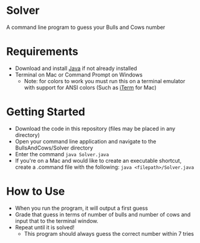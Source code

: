# Solver
A command line program to guess your Bulls and Cows number

# Requirements
* Download and install [Java](https://www.java.com/en/download/help/download_options.html) if not already installed
* Terminal on Mac or Command Prompt on Windows
  * Note: for colors to work you must run this on a terminal emulator with support for ANSI colors (Such as [iTerm](https://iterm2.com/) for Mac)
  
# Getting Started
* Download the code in this repository (files may be placed in any directory)
* Open your command line application and navigate to the BullsAndCows/Solver directory
* Enter the command `java Solver.java`
* If you're on a Mac and would like to create an executable shortcut, create a .command file with the following: `java <filepath>/Solver.java`

# How to Use
* When you run the program, it will output a first guess
* Grade that guess in terms of number of bulls and number of cows and input that to the terminal window.
* Repeat until it is solved!
  * This program should always guess the correct number within 7 tries
